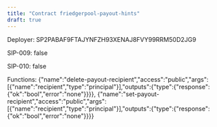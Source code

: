 ```yaml
---
title: "Contract friedgerpool-payout-hints"
draft: true
---
```

Deployer: SP2PABAF9FTAJYNFZH93XENAJ8FVY99RRM50D2JG9

SIP-009: false

SIP-010: false

Functions:
{"name":"delete-payout-recipient","access":"public","args":[{"name":"recipient","type":"principal"}],"outputs":{"type":{"response":{"ok":"bool","error":"none"}}}}, {"name":"set-payout-recipient","access":"public","args":[{"name":"recipient","type":"principal"}],"outputs":{"type":{"response":{"ok":"bool","error":"none"}}}}
